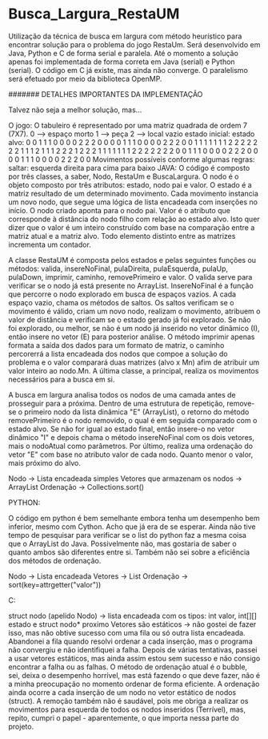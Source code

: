 # Busca_Largura_RestaUM
Utilização da técnica de busca em largura com método heurístico para encontrar solução para o problema do jogo RestaUm. Será desenvolvido em Java, Python e C de forma serial e paralela. Até o momento a solução apenas foi implementada de forma correta em Java (serial) e Python (serial). O código em C já existe, mas ainda não converge. O paralelismo será efetuado por meio da biblioteca OpenMP. 

#######
DETALHES IMPORTANTES DA IMPLEMENTAÇÃO

Talvez não seja a melhor solução, mas...

O jogo:
     O tabuleiro é representado por uma matriz quadrada de ordem 7 (7X7). 
                   0 --> espaço morto
                   1 --> peça
                   2 --> local vazio
     estado inicial:                       estado alvo:
          0 0 1 1 1 0 0                 0 0 2 2 2 0 0
          0 0 1 1 1 0 0                 0 0 2 2 2 0 0
          1 1 1 1 1 1 1                 2 2 2 2 2 2 2
          1 1 1 2 1 1 1                 2 2 2 1 2 2 2 
          1 1 1 1 1 1 1                 2 2 2 2 2 2 2
          0 0 1 1 1 0 0                 0 0 2 2 2 0 0
          0 0 1 1 1 0 0                 0 0 2 2 2 0 0
  Movimentos possíveis conforme algumas regras: 
    saltar:
          esquerda
          direita
          para cima
          para baixo
JAVA:
O código é composto por três classes, a saber, Nodo, RestaUm e BuscaLargura. O nodo é o objeto composto por três atributos: estado, nodo pai e valor. O estado é a matriz resultado de um determinado movimento. Cada movimento instancia um novo nodo, que segue uma lógica de lista encadeada com inserções no início. O nodo criado aponta para o nodo pai. Valor é o atributo que corresponde à distância do nodo filho com relação ao estado alvo. Isto quer dizer que o valor é um inteiro construído com base na comparação entre a matriz atual e a matriz alvo. Todo elemento distinto entre as matrizes incrementa um contador. 

A classe RestaUM é composta pelos estados e pelas seguintes funções ou métodos: valida, insereNoFinal, pulaDireita, pulaEsquerda, pulaUp, pulaDown, imprimir, caminho, removePrimeiro e valor. O valida serve para verificar se o nodo já está presente no ArrayList. InsereNoFinal é a função que percorre o nodo explorado em busca de espaços vazios. A cada espaço vazio, chama os métodos de saltos. Os saltos verificam se o movimento é válido, criam um novo nodo, realizam o movimento, atribuem o valor de distância e verificam se o estado gerado já foi explorado. Se não foi explorado, ou melhor, se não é um nodo já inserido no vetor dinâmico (I), então insere no vetor (E) para posterior análise. O método imprimir apenas formata a saída dos dados para um formato de matriz, o caminho percorerrá a lista encadeada dos nodos que compoe a solução do problema e o valor comparará duas matrizes (alvo x Mn) afim de atribuir um valor inteiro ao nodo.Mn. A última classe, a principal, realiza os movimentos necessários para a busca em si. 

A busca em largura analisa todos os nodos de uma camada antes de prosseguir para a próxima. Dentro de uma estrutura de repetição, remove-se o primeiro nodo da lista dinâmica "E" (ArrayList<Nodo>), o retorno do método removePrimeiro é o nodo removido, o qual é em seguida comparado com o estado alvo. Se não for igual ao estado final, então insere-o no vetor dinâmico "I" e depois chama o método insereNoFinal com os dois vetores, mais o nodoAtual como parâmetros. Por último, realiza uma ordenação do vetor "E" com base no atributo valor de cada nodo. Quanto menor o valor, mais próximo do alvo. 

Nodo -> Lista encadeada simples
Vetores que armazenam os nodos -> ArrayList<Nodo>
Ordenação -> Collections.sort()

PYTHON: 

O código em python é bem semelhante embora tenha um desempenho bem inferior, mesmo com Cython. Acho que já era de se esperar. Ainda não tive tempo de pesquisar para verificar se o list do python faz a mesma coisa que o ArrayList do Java. Possivelmente não, mas gostaria de saber o quanto ambos são diferentes entre si. Também não sei sobre a eficiência dos métodos de ordenação. 

Nodo -> Lista encadeada
Vetores -> List
Ordenação -> sort(key=attrgetter("valor"))

C:

struct nodo (apelido Nodo) -> lista encadeada com os tipos: int valor, int[][] estado e struct nodo* proximo
Vetores são estáticos -> não gostei de fazer isso, mas não obtive sucesso com uma fila ou só outra lista encadeada. Abandonei a fila quando resolvi ordenar a cada inserção, mas o programa não convergiu e não identifiquei a falha. Depois de várias tentativas, passei a usar vetores estáticos, mas ainda assim estou sem sucesso e não consigo encontrar a falha ou as falhas. O método de ordenação atual é o bubble, sei, deixa o desempenho horrível, mas está fazendo o que deve fazer, não é a minha preocupação no momento ordenar de forma eficiente. A ordenação ainda ocorre a cada inserção de um nodo no vetor estático de nodos (struct). A remoção também não é saudável, pois me obriga a realizar os movimentos para esquerda de todos os nodos inseridos (Terrível), mas, repito, cumpri o papel - aparentemente, o que importa nessa parte do projeto. 





